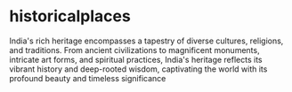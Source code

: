 # historicalplaces
India's rich heritage encompasses a tapestry of diverse cultures, religions, and traditions. From ancient civilizations to magnificent monuments, intricate art forms, and spiritual practices, India's heritage reflects its vibrant history and deep-rooted wisdom, captivating the world with its profound beauty and timeless significance
